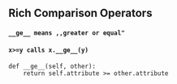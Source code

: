 ## Rich Comparison Operators
#### `__ge__ means ,,greater or equal"`
#### `x>=y calls x.__ge__(y)`

```
def __ge__(self, other):
    return self.attribute >= other.attribute
```
